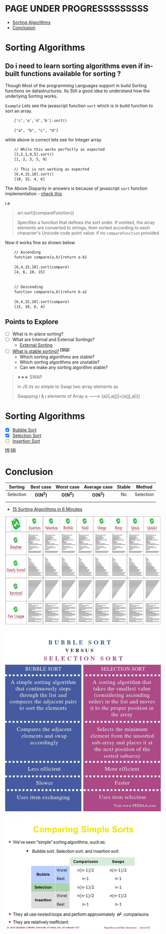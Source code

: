 <h1>PAGE UNDER PROGRESSSSSSSSS </h1>

- [Sorting Algorithms](#sorting-algorithms)
- [Conclusion](#conclusion)

<!-- # Topics -->
<h1> Sorting Algorithms </h1>

<h2>  Do i need to learn sorting algorithms even if in-built functions available for sorting ? </h2>
Though Most of the programming Languages support in build Sorting functions on datastructures. Its Still a good idea to understand how the underlying Sorting works.

`Example`
Lets see the javascript function `sort` which is in build function to sort an array.

```
    ['c','a','d','b'].sort()

    ["a", "b", "c", "d"]
```

while above is correct lets see for Integer array

```
    // While this works perfectly as expected
    [3,2,1,9,5].sort()
    [1, 2, 3, 5, 9]

    // This is not working as expected
    [6,4,15,10].sort()
    [10, 15, 4, 6]
```

The Above Disparity in answers is because of javascript `sort` function implementation - [check this](https://developer.mozilla.org/en-US/docs/Web/JavaScript/Reference/Global_Objects/Array/sort)

i.e

> arr.sort([compareFunction])
>
> Specifies a function that defines the sort order. If omitted, the array elements are converted to strings, then sorted according to each character's Unicode code point value.
> if no `compareFunction` provided

Now it works fine as shown below

```
    // Ascending
    function compare(a,b){return a-b}

    [6,4,15,10].sort(compare)
    [4, 6, 10, 15]


    // Descending
    function compare(a,b){return b-a}

    [6,4,15,10].sort(compare)
    [15, 10, 6, 4]

```

<h2>Points to Explore</h2>

- [ ] What is in-place sorting?
- [ ] What are Internal and External Sortings?
  - [External Sorting](https://www.geeksforgeeks.org/external-sorting/)
- [ ] [What is stable sorting?](https://www.geeksforgeeks.org/stability-in-sorting-algorithms/) **<sup>[[1]](https://en.wikipedia.org/wiki/Sorting_algorithm#Stability)</sup><sup>[[2]](http://homepages.math.uic.edu/~leon/cs-mcs401-s08/handouts/stability.pdf)</sup>**
  - Which sorting algorithms are stable?
  - Which sorting algorithms are unstable?
  - Can we make any sorting algorithm stable?

<!-- <img src="https://img.shields.io/badge/🔖TidBit-orange?style=plastic"/> -->

> ➤➤➤ SWAP
>
> in JS its so simple to Swap two array elements as
>
> Swapping i & j elements of Array a ---> [a[i],a[j]]=[a[j],a[i]]

# Sorting Algorithms

- [x] [Bubble Sort](AllSortingAlgorithms.md#bubble-sort)
- [x] [Selection Sort](AllSortingAlgorithms.md#selection-sort)
- [ ] [Insertion Sort](AllSortingAlgorithms.md#insertion-sort)

<!--
|       |   Topic    | ReadMe | Complexity |
| :---: | :--------: | :----: | :--------: |
|  [ ]  | Algorithms |  link  |    `B`     |
 -->

**<sup>[[1]](https://www.geeksforgeeks.org/fundamentals-of-algorithms/)</sup>** **<sup>[[2]](https://www.includehelp.com/data-structure-tutorial/algorithm-and-its-types.aspx)</sup>**

# Conclusion

|  Sorting  |      Best case       |      Worst case      |     Average case     | Stable |  Method   |
| :-------: | :------------------: | :------------------: | :------------------: | :----: | :-------: |
| Selection | **O(N<sup>2</sup>)** | **O(N<sup>2</sup>)** | **O(N<sup>2</sup>)** |   No   | Selection |
|           |                      |                      |                      |        |
|           |                      |                      |                      |        |

- [15 Sorting Algorithms in 6 Minutes](https://www.youtube.com/watch?v=kPRA0W1kECg&feature=emb_title)

<p align="center">
  <img width="700" height="350" src="../../../PlayGround/ResourcesFiles/Algorithms_DataStructures/sorting/AllAlgorithms_.gif" alt="AllAlgorithms">
</p>

  <a align="center"> 
    <img  src="../../../PlayGround/ResourcesFiles/Algorithms_DataStructures/sorting/BubbleVsSelection-Comparison_.jpg" alt="BubbleVsSelection">
 </a>

  <a align="center"> 
    <img  src="../../../PlayGround/ResourcesFiles/Algorithms_DataStructures/sorting/Sorts_Compare_.jpg" alt="Sorts_Compare">
 </a>
